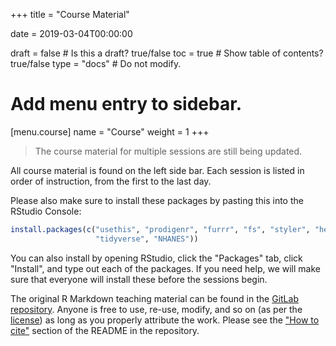 +++
title = "Course Material"

date = 2019-03-04T00:00:00

draft = false  # Is this a draft? true/false
toc = true  # Show table of contents? true/false
type = "docs"  # Do not modify.

# Add menu entry to sidebar.
[menu.course]
  name = "Course"
  weight = 1
+++

> The course material for multiple sessions are still being updated.

All course material is found on the left side bar. Each session is listed in order 
of instruction, from the first to the last day.

Please also make sure to install these packages by pasting this into the RStudio
Console:

```r
install.packages(c("usethis", "prodigenr", "furrr", "fs", "styler", "here", 
                   "tidyverse", "NHANES"))
```

You can also install by opening RStudio, click the "Packages" tab, click
"Install", and type out each of the packages. If you need help, we will make sure
that everyone will install these before the sessions begin.

The original R Markdown teaching material can be found in the [GitLab
repository]. Anyone is free to use, re-use, modify, and so on (as per the
[license](/license/)) as long as you properly attribute the work. Please see the
["How to cite"] section of the README in the repository.

[GitLab repository]: https://gitlab.com/lwjohnst/rqawr-rcourse
["How to cite"]: https://gitlab.com/lwjohnst/rqawr-rcourse#how-to-cite-the-material
